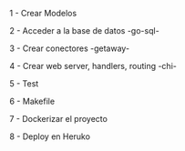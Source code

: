 1 - Crear Modelos

2 - Acceder a la base de datos -go-sql-

3 - Crear conectores -getaway-

4 - Crear web server, handlers, routing -chi-

5 - Test

6 - Makefile

7 - Dockerizar el proyecto

8 - Deploy en Heruko